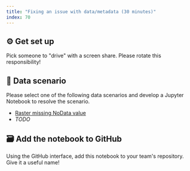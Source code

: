 ```yaml
---
title: "Fixing an issue with data/metadata (30 minutes)"
index: 70
---
```


## ⚙️ Get set up

Pick someone to "drive" with a screen share. Please rotate this responsibility!


## 💽 Data scenario

Please select one of the following data scenarios and develop a Jupyter Notebook to
resolve the scenario.

* [Raster missing NoData value](/content/exercises/data-scenarios/raster-missing-nodata-value)
* _TODO_


## 🗃️ Add the notebook to GitHub

Using the GitHub interface, add this notebook to your team's repository. Give it a
useful name!
